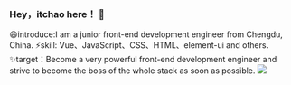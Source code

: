 <!--
**itchaox/itchaox** is a ✨ _special_ ✨ repository because its `README.md` (this file) appears on your GitHub profile.

Here are some ideas to get you started:

- 🔭 I’m currently working on ...
- 🌱 I’m currently learning ...
- 👯 I’m looking to collaborate on ...
- 🤔 I’m looking for help with ...
- 💬 Ask me about ...
- 📫 How to reach me: ...
- 😄 Pronouns: ...
- ⚡ Fun fact: ...
-->

### Hey，itchao here！ 👋
😄introduce:I am a junior front-end development engineer from Chengdu, China.
⚡skill: Vue、JavaScript、CSS、HTML、element-ui and others.
✨target：Become a very powerful front-end development engineer and strive to become the boss of the whole stack as soon as possible.
![](https://github-readme-stats.vercel.app/api?username=itchaox)
